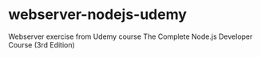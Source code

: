 # webserver-nodejs-udemy
Webserver exercise from Udemy course The Complete Node.js Developer Course (3rd Edition) 
